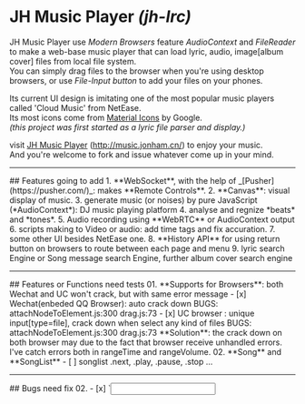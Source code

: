 # JH Music Player _(jh-lrc)_
JH Music Player use _Modern Browsers_ feature *AudioContext* and *FileReader* to make a web-base music player that can load lyric, audio, image[album cover] files from local file system.    
You can simply drag files to the browser when you're using desktop browsers, or use _File-Input button_ to add your files on your phones.     

Its current UI design is imitating one of the most popular music players called 'Cloud Music' from NetEase.    
Its most icons come from [Material Icons](https://design.google.com/icons/) by Google.   
_(this project was first started as a lyric file parser and display.)_    

visit [JH Music Player](http://music.jonham.cn/) (http://music.jonham.cn/) to enjoy your music.    
And you're welcome to fork and issue whatever come up in your mind.

<hr>
## Features going to add
1. **WebSocket**, with the help of _[Pusher](https://pusher.com/)_: makes **Remote Controls**.
2. **Canvas**: visual display of music.
3. generate music (or noises) by pure JavaScript (*AudioContext*): DJ music playing platform
4. analyse and regnize *beats* and *tones*.
5. Audio recording using **WebRTC** or AudioContext output
6. scripts making to Video or audio: add time tags and fix accuration.
7. some other UI besides NetEase one.
8. **History API** for using return button on browsers to route between each page and menu
9. lyric search Engine or Song message search Engine, further album cover search engine


<hr>
## Features or Functions need tests
01. **Supports for Browsers**: both Wechat and UC won't crack, but with same error message
    - [x] Wechat(enbeded QQ Browser): auto crack down    
        BUGS: attachNodeToElement.js:300 drag.js:73
    - [x] UC browser : unique input[type=file], crack down when select any kind of files
        BUGS: attachNodeToElement.js:300 drag.js:73    
    **Solution**: the crack down on both browser may due to the fact that browser receive unhandled errors.
    I've catch errors both in rangeTime and rangeVolume.
02. **Song** and **SongList**
    - [ ] songlist .next, .play, .pause, .stop ...

<hr>
## Bugs need fix
02. - [x] `<input type='file>` display
04. - [x] highlight Ranges objects
18. - [x] #page-comments needs basic framework setup
05. dConsole window display
    - [x] dConsole display when button 'show console' was pressed
    - [ ] display in FullScreen mode. [ change as a float window on the head of viewport]
06. FullScreen API
    - [x] FullScreen API for devices
    - [ ] FullScreen Event listeners on other state change
    - [ ] to hide FullScreen button when is not available
07. Icons and Display
    - [x] Icons for each Page and Menu items
    - [ ] sub-controls bar in #page-system ( btn-play circle display)
    - [ ] zip up _svg_ files of icon
01. touch events:
    - [ ] cancel browsers default gestures detection ( e.preventDefault, e.stopPropagation )
    - [ ] prevent continuing clicks
    - [ ] wait and react until animations stop
03. lyric and cover
    - [ ] lyric loader and _timeupdate_ event for AudioContext decoded audio
    - [ ] lyric and album image load when another start
00. control funcs and buttons
    - [ ] play, nextSong buttons to work on SongList
    - [ ] mute and volume controls on SongList
00. Events
    - [ ] rangeTime throw error when drag event happened before the audio is playing
00. Pages, menus, sidebar display
    - [ ] #sidebar-left bottom position
    - [ ] #page-comments .btn-back position to highlight
    - [ ] FOR ALL: add max-height or max-width to each
    - [ ] FOR ALL: display style and position when on Desktop
08. - [ ] mask layer for avoiding mistake touches and clicks
09. - [ ] bind up related blocks
10. - [ ] images and icons preload
11. - [ ] songlist: play-modes, counts
19. - [ ] drag rangeTime and set value to undefined audio throw errors
20. - [ ] controls in mainpage display in iPhone4 (narrow in width)
21. - [ ] supports information for all kind of Browsers
22. - [ ] open-screen animation
